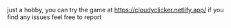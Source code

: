 just a hobby,
you can try the game at https://cloudyclicker.netlify.app/
      if you find any issues feel free to report
